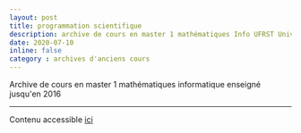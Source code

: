 ```yaml
---
layout: post
title: programmation scientifique
description: archive de cours en master 1 mathématiques Info UFRST Université Le Havre Normandie (-> 2016)
date: 2020-07-10
inline: false
category : archives d'anciens cours
---
```


Archive de cours en master 1 mathématiques informatique enseigné jusqu'en 2016

***

Contenu accessible [ici](https://litis.univ-lehavre.fr/~bertelle/progsci/)
